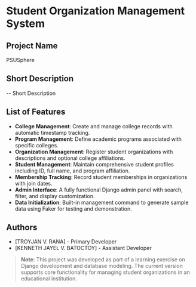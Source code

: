 # Student Organization Management System

## Project Name
PSUSphere

## Short Description
-- Short Description

## List of Features
- **College Management**: Create and manage college records with automatic timestamp tracking.
- **Program Management**: Define academic programs associated with specific colleges.
- **Organization Management**: Register student organizations with descriptions and optional college affiliations.
- **Student Management**: Maintain comprehensive student profiles including ID, full name, and program affiliation.
- **Membership Tracking**: Record student memberships in organizations with join dates.
- **Admin Interface**: A fully functional Django admin panel with search, filter, and display customization.
- **Data Initialization**: Built-in management command to generate sample data using Faker for testing and demonstration.

## Authors
- [TROYJAN V. RANA] - Primary Developer
- [KENNETH JAYEL V. BATOCTOY] - Assistant Developer

> **Note**: This project was developed as part of a learning exercise on Django development and database modeling. The current version supports core functionality for managing student organizations in an educational institution.